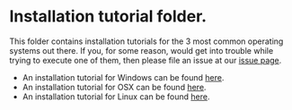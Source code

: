 # Installation tutorial folder.

This folder contains installation tutorials for the 3 most common operating systems out there. If you, for some reason, would get into trouble while trying to execute one of them, then please file an issue at our [issue page](https://github.com/OpenCVBlueprints/OpenCVBlueprints/issues).

* An installation tutorial for Windows can be found [here](https://github.com/OpenCVBlueprints/OpenCVBlueprints/blob/master/installation_tutorials/installation_windows.md).
* An installation tutorial for OSX can be found [here](https://github.com/OpenCVBlueprints/OpenCVBlueprints/blob/master/installation_tutorials/installation_mac.md).
* An installation tutorial for Linux can be found [here](https://github.com/OpenCVBlueprints/OpenCVBlueprints/blob/master/installation_tutorials/installation_linux.md).
